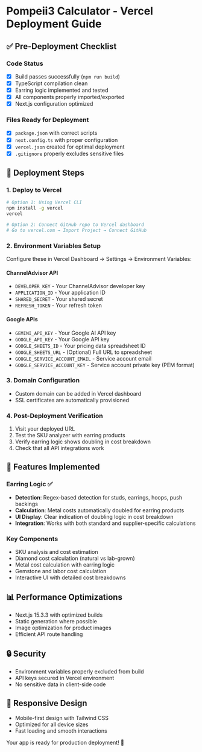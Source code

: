 # Pompeii3 Calculator - Vercel Deployment Guide

## ✅ Pre-Deployment Checklist

### Code Status
- [x] Build passes successfully (`npm run build`)
- [x] TypeScript compilation clean
- [x] Earring logic implemented and tested
- [x] All components properly imported/exported
- [x] Next.js configuration optimized

### Files Ready for Deployment
- [x] `package.json` with correct scripts
- [x] `next.config.ts` with proper configuration
- [x] `vercel.json` created for optimal deployment
- [x] `.gitignore` properly excludes sensitive files

## 🚀 Deployment Steps

### 1. Deploy to Vercel
```bash
# Option 1: Using Vercel CLI
npm install -g vercel
vercel

# Option 2: Connect GitHub repo to Vercel dashboard
# Go to vercel.com → Import Project → Connect GitHub
```

### 2. Environment Variables Setup
Configure these in Vercel Dashboard → Settings → Environment Variables:

#### ChannelAdvisor API
- `DEVELOPER_KEY` - Your ChannelAdvisor developer key
- `APPLICATION_ID` - Your application ID
- `SHARED_SECRET` - Your shared secret  
- `REFRESH_TOKEN` - Your refresh token

#### Google APIs
- `GEMINI_API_KEY` - Your Google AI API key
- `GOOGLE_API_KEY` - Your Google API key
- `GOOGLE_SHEETS_ID` - Your pricing data spreadsheet ID
- `GOOGLE_SHEETS_URL` - (Optional) Full URL to spreadsheet
- `GOOGLE_SERVICE_ACCOUNT_EMAIL` - Service account email
- `GOOGLE_SERVICE_ACCOUNT_KEY` - Service account private key (PEM format)

### 3. Domain Configuration
- Custom domain can be added in Vercel dashboard
- SSL certificates are automatically provisioned

### 4. Post-Deployment Verification
1. Visit your deployed URL
2. Test the SKU analyzer with earring products
3. Verify earring logic shows doubling in cost breakdown
4. Check that all API integrations work

## 🔧 Features Implemented

### Earring Logic ✅
- **Detection**: Regex-based detection for studs, earrings, hoops, push backings
- **Calculation**: Metal costs automatically doubled for earring products
- **UI Display**: Clear indication of doubling logic in cost breakdown
- **Integration**: Works with both standard and supplier-specific calculations

### Key Components
- SKU analysis and cost estimation
- Diamond cost calculation (natural vs lab-grown)
- Metal cost calculation with earring logic
- Gemstone and labor cost calculation
- Interactive UI with detailed cost breakdowns

## 📊 Performance Optimizations
- Next.js 15.3.3 with optimized builds
- Static generation where possible
- Image optimization for product images
- Efficient API route handling

## 🔒 Security
- Environment variables properly excluded from build
- API keys secured in Vercel environment
- No sensitive data in client-side code

## 📱 Responsive Design
- Mobile-first design with Tailwind CSS
- Optimized for all device sizes
- Fast loading and smooth interactions

Your app is ready for production deployment! 🎉
